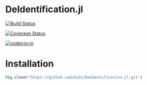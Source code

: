 # DeIdentification.jl

[![Build Status](https://travis-ci.org/paulstey/DeIdentficiation.jl.svg?branch=master)](https://travis-ci.org/paulstey/DeIdentficiation.jl)

[![Coverage Status](https://coveralls.io/repos/paulstey/DeIdentficiation.jl/badge.svg?branch=master&service=github)](https://coveralls.io/github/paulstey/DeIdentficiation.jl?branch=master)

[![codecov.io](http://codecov.io/github/paulstey/DeIdentficiation.jl/coverage.svg?branch=master)](http://codecov.io/github/paulstey/DeIdentficiation.jl?branch=master)



# Installation
```julia
Pkg.clone("https://github.com/bcbi/DeIdentification.jl.git")
```

<!-- # Important Notes
There are a few subtle points that must be kept in mind when using this package. These are discussed below.

## Date Shifting.
In the current implementation, date shifting is done by selecting a random random integer, _d_, between -_N_ and _N_. Where _N_ is a user-specified argument in the YAML file (or otherwise, passed directly to the `DeIdDataFrame()` constructor). -->
